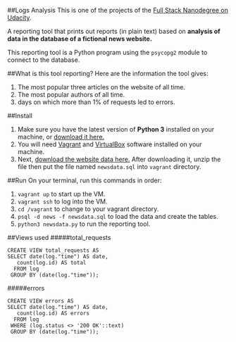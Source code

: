 ##Logs Analysis
This is one of the projects of the [Full Stack Nanodegree on Udacity](https://www.udacity.com/course/full-stack-web-developer-nanodegree--nd004).

A reporting tool that prints out reports (in plain text) based on **analysis of data in the database of a fictional news website.**

This reporting tool is a Python program using the `psycopg2` module to connect to the database.

##What is this tool reporting?
Here are the information the tool gives:
1. The most popular three articles on the website of all time.
2. The most popular authors of all time.
3. days on which more than 1% of requests led to errors.

##Install
1. Make sure you have the latest version of **Python 3** installed on your machine, or [download it here.](https://www.python.org/downloads/)
2. You will need [Vagrant](https://www.vagrantup.com/downloads.html) and [VirtualBox](https://www.virtualbox.org/wiki/Downloads) software installed on your machine.
3. Next, [download the website data here.](https://d17h27t6h515a5.cloudfront.net/topher/2016/August/57b5f748_newsdata/newsdata.zip) After downloading it, unzip the file then put the file named `newsdata.sql` into `vagrant` directory. 

##Run
On your terminal, run this commands in order:
1. `vagrant up` to start up the VM.
2. `vagrant ssh` to log into the VM.
3. `cd /vagrant` to change to your vagrant directory.
4. `psql -d news -f newsdata.sql` to load the data and create the tables.
5. `python3 newsdata.py` to run the reporting tool.

##Views used
#####total_requests
```
CREATE VIEW total_requests AS
SELECT date(log."time") AS date,
   count(log.id) AS total
  FROM log
 GROUP BY (date(log."time"));
```
#####errors
```
CREATE VIEW errors AS
SELECT date(log."time") AS date,
   count(log.id) AS errors
  FROM log
 WHERE (log.status <> '200 OK'::text)
 GROUP BY (date(log."time"));
```